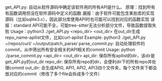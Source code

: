 get_API.py: 自动从软件源码中确定该软件用的所有API是什么。
    原理：找到所有有函数调用但没在软件源码中定义的函数
    漏报：由于软件可能包含某些库的实现源码（比如sqlite3.c），因此部分库使用API时也可能可以找到对应的函数实现
    误报：standard API可能不全，可能tree-sitter无法分析部分文件，导致函数提取失败
    Usage：python3 ./get_API.py <repo_dir> <out_dir>
        在out_dir生成repo_name-apilist文件，比如curl-apilist
    Example: python3 ./get_API.py ~/repos/curl/ ~/output/patch_parse/
parse_commit.py: 自动处理软件的commit，从中筛出所有安全相关的API相关的commit
    Usage: python ./parse_commit.py <repo-dir> <api_dir> <out_dir>
        api_dir: 保存所有apilist的dir，该dir是get_API.py的out_dir
        repo_dir: 保存所有repo的dir，会便利dir下的所有repo并处理commit
        out_dir: 会生成API0, API1, API2, API3四个文件夹，每个文件夹下都会放对应的commit（修改了多个file会拆成多个文件）